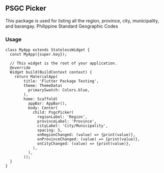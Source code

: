 ## PSGC Picker

This package is used for listing all the region, province, city, municipality, and barangay. Philippine Standard Geographic Codes

### Usage
```
class MyApp extends StatelessWidget {
  const MyApp({super.key});

  // This widget is the root of your application.
  @override
  Widget build(BuildContext context) {
    return MaterialApp(
        title: 'Flutter Package Testing',
        theme: ThemeData(
          primarySwatch: Colors.blue,
        ),
        home: Scaffold(
          appBar: AppBar(),
          body: Center(
            child: PsgcPicker(
              regionLabel: 'Region',
              provinceLabel: 'Province',
              cityLabel: 'City/Municipality',
              spacing: 5,
              onRegionChanged: (value) => {print(value)},
              onProvinceChanged: (value) => {print(value)},
              onCityChanged: (value) => {print(value)},
            ),
          ),
        ));
  }
}
```